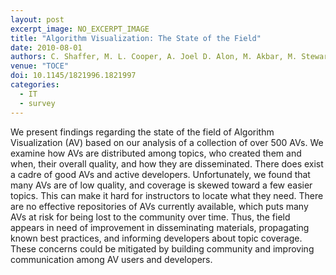 ```yaml
---
layout: post
excerpt_image: NO_EXCERPT_IMAGE
title: "Algorithm Visualization: The State of the Field"
date: 2010-08-01
authors: C. Shaffer, M. L. Cooper, A. Joel D. Alon, M. Akbar, M. Stewart, S. P. Ponce & S. Edwards
venue: "TOCE"
doi: 10.1145/1821996.1821997
categories:
  - IT
  - survey
---
```

We present findings regarding the state of the field of Algorithm Visualization (AV) based on our analysis of a collection of over 500 AVs. We examine how AVs are distributed among topics, who created them and when, their overall quality, and how they are disseminated. There does exist a cadre of good AVs and active developers. Unfortunately, we found that many AVs are of low quality, and coverage is skewed toward a few easier topics. This can make it hard for instructors to locate what they need. There are no effective repositories of AVs currently available, which puts many AVs at risk for being lost to the community over time. Thus, the field appears in need of improvement in disseminating materials, propagating known best practices, and informing developers about topic coverage. These concerns could be mitigated by building community and improving communication among AV users and developers.
